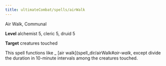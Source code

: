 ```yaml
---
title: ultimateCombat/spells/airWalk
---
```

Air Walk, Communal

**Level** alchemist 5, cleric 5, druid 5

**Target** creatures touched

This spell functions like _ [air walk](spell_dir/airWalk#_air-walk_, except divide the duration in 10-minute intervals among the creatures touched.

